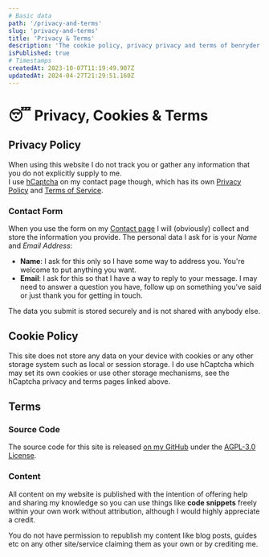 ```yaml
---
# Basic data
path: '/privacy-and-terms'
slug: 'privacy-and-terms'
title: 'Privacy & Terms'
description: 'The cookie policy, privacy privacy and terms of benryder.me'
isPublished: true
# Timestamps
createdAt: 2023-10-07T11:19:49.907Z
updatedAt: 2024-04-27T21:29:51.160Z
---
```


# 😴 Privacy, Cookies & Terms

## Privacy Policy
When using this website I do not track you or gather any information that you do not explicitly supply to me.  
I use [hCaptcha](https://www.hcaptcha.com/) on my contact page though, which has its own [Privacy Policy](https://www.hcaptcha.com/privacy) and [Terms of Service](https://www.hcaptcha.com/terms).

### Contact Form
When you use the form on my [Contact page](/contact) I will (obviously) collect and store the information you provide.
The personal data I ask for is your *Name* and *Email Address*:
- **Name**:  I ask for this only so I have some way to address you. You're welcome to put anything you want.
- **Email**: I ask for this so that I have a way to reply to your message. I may need to answer a question you have, follow up on something you've said or just thank you for getting in touch.

The data you submit is stored securely and is not shared with anybody else.

## Cookie Policy
This site does not store any data on your device with cookies or any other storage system such as local or session storage.
I do use hCaptcha which may set its own cookies or use other storage mechanisms, see the hCaptcha privacy and terms pages linked above.

## Terms

### Source Code
The source code for this site is released [on my GitHub](https://github.com/ben-ryder/benryder.me) under the [AGPL-3.0 License](https://github.com/ben-ryder/benryder.me/blob/main/LICENSE.txt).

### Content
All content on my website is published with the intention of offering help and sharing my knowledge so you can use things like **code snippets** freely within your own work without attribution, although I would highly appreciate a credit.

You do not have permission to republish my content like blog posts, guides etc on any other site/service claiming them as your own or by crediting me. 
